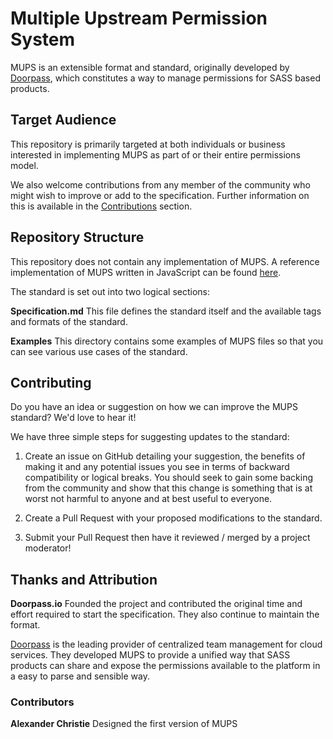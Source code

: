 # Multiple Upstream Permission System

MUPS is an extensible format and standard, originally developed by [Doorpass](https://doorpass.io), which constitutes a way to manage permissions for SASS based products.

## Target Audience

This repository is primarily targeted at both individuals or business interested in implementing MUPS as part of or their entire permissions model.

We also welcome contributions from any member of the community who might wish to improve or add to the specification. Further information on this is available in the [Contributions](#contributions) section.

## Repository Structure

This repository does not contain any implementation of MUPS. A reference implementation of MUPS written in JavaScript can be found [here](https://github.com/doorpass/node-mups).

The standard is set out into two logical sections:

**Specification.md**
This file defines the standard itself and the available tags and formats of the standard.

**Examples**
This directory contains some examples of MUPS files so that you can see various use cases of the standard.

## Contributing

Do you have an idea or suggestion on how we can improve the MUPS standard? We'd love to hear it!

We have three simple steps for suggesting updates to the standard:

1. Create an issue on GitHub detailing your suggestion, the benefits of making it and any potential issues you see in terms of backward compatibility or logical breaks. You should seek to gain some backing from the community and show that this change is something that is at worst not harmful to anyone and at best useful to everyone.

2. Create a Pull Request with your proposed modifications to the standard.

3. Submit your Pull Request then have it reviewed / merged by a project moderator!

## Thanks and Attribution

**Doorpass.io**
Founded the project and contributed the original time and effort required to start the specification. They also continue to maintain the format.

[Doorpass](https://doorpass.io) is the leading provider of centralized team management for cloud services. They developed MUPS to provide a unified way that SASS products can share and expose the permissions available to the platform in a easy to parse and sensible way.

### Contributors

**Alexander Christie** Designed the first version of MUPS
